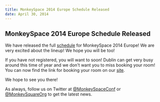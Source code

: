 ```yaml
---
title: MonkeySpace 2014 Europe Schedule Released
date: April 30, 2014
---
```


## MonkeySpace 2014 Europe Schedule Released

We have released the full [schedule](http://monkeyspace.org/#schedule) for MonkeySpace 2014 Europe! We are very excited about the lineup! We hope you will be too!

If you have not registered, you will want to soon! Dublin can get very busy around this time of year and we don't want you to miss booking your room! You can now find the link for booking your room on our [site](http://monkeyspace.org/#location).

We hope to see you there!

As always, follow us on Twitter at [@MonkeySpaceConf](http://twitter.com/MonkeySpaceConf) or [@MonkeySquareOrg](http://twitter.com/MonkeySquareOrg) to get the latest news.